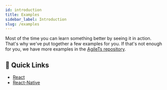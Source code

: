 ```yaml
---
id: introduction
title: Examples
sidebar_label: Introduction
slug: /examples
---
```


Most of the time you can learn something better by seeing it in action.
That's why we've put together a few examples for you. 
If that's not enough for you, we have more examples in the [AgileTs repository](https://github.com/agile-ts/agile/tree/master/examples).

## 🚀 Quick Links
- [React](./react/All.mdx)
- [React-Native](./react-native/All.mdx)